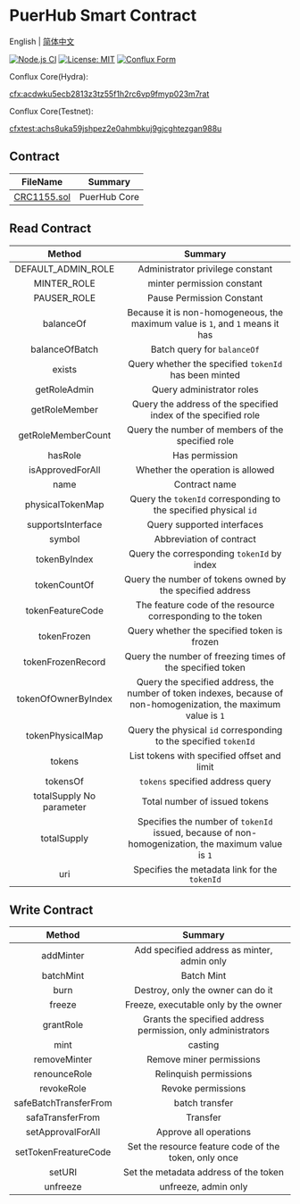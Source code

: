 # PuerHub Smart Contract

English | [简体中文](README-zh.md)

[![Node.js CI](https://github.com/PuerHub/contract/actions/workflows/node.yml/badge.svg)](https://github.com/PuerHub/contract/actions/workflows/node.yml)
[![License: MIT](https://img.shields.io/badge/License-MIT-yellow.svg)](https://opensource.org/licenses/MIT)
[![Conflux Form](https://img.shields.io/badge/Conflux-Forum-brightgreen)](https://forum.conflux.fun/t/137-puerhub-l1/15270)

Conflux Core(Hydra):

[cfx:acdwku5ecb2813z3tz55f1h2rc6vp9fmyp023m7rat](https://confluxscan.net/address/cfx:acdwku5ecb2813z3tz55f1h2rc6vp9fmyp023m7rat)

Conflux Core(Testnet):

[cfxtest:achs8uka59jshpez2e0ahmbkuj9gjcghtezgan988u](https://testnet.confluxscan.io/token/cfxtest:achs8uka59jshpez2e0ahmbkuj9gjcghtezgan988u)

## Contract

|               FileName               |   Summary    |
|:------------------------------------:|:------------:|
| [CRC1155.sol](contracts/CRC1155.sol) | PuerHub Core |

## Read Contract

|          Method          |                                                      Summary                                                      |
|:------------------------:|:-----------------------------------------------------------------------------------------------------------------:|
|    DEFAULT_ADMIN_ROLE    |                                         Administrator privilege constant                                          |
|       MINTER_ROLE        |                                            minter permission constant                                             |
|       PAUSER_ROLE        |                                             Pause Permission Constant                                             |
|        balanceOf         |                   Because it is non-homogeneous, the maximum value is `1`, and `1` means it has                   |
|      balanceOfBatch      |                                            Batch query for `balanceOf`                                            |
|          exists          |                               Query whether the specified `tokenId` has been minted                               |
|       getRoleAdmin       |                                             Query administrator roles                                             |
|      getRoleMember       |                          Query the address of the specified index of the specified role                           |
|    getRoleMemberCount    |                                 Query the number of members of the specified role                                 |
|         hasRole          |                                                  Has permission                                                   |
|     isApprovedForAll     |                                         Whether the operation is allowed                                          |
|           name           |                                                   Contract name                                                   |
|     physicalTokenMap     |                         Query the `tokenId` corresponding to the specified physical `id`                          |
|    supportsInterface     |                                            Query supported interfaces                                             |
|          symbol          |                                             Abbreviation of contract                                              |
|       tokenByIndex       |                                    Query the corresponding `tokenId` by index                                     |
|       tokenCountOf       |                             Query the number of tokens owned by the specified address                             |
|     tokenFeatureCode     |                            The feature code of the resource corresponding to the token                            |
|       tokenFrozen        |                                    Query whether the specified token is frozen                                    |
|    tokenFrozenRecord     |                             Query the number of freezing times of the specified token                             |
|   tokenOfOwnerByIndex    | Query the specified address, the number of token indexes, because of non-homogenization, the maximum value is `1` |
|     tokenPhysicalMap     |                         Query the physical `id` corresponding to the specified `tokenId`                          |
|          tokens          |                                    List tokens with specified offset and limit                                    |
|         tokensOf         |                                         `tokens` specified address query                                          |
| totalSupply No parameter |                                           Total number of issued tokens                                           |
|       totalSupply        |         Specifies the number of `tokenId` issued, because of non-homogenization, the maximum value is `1`         |
|           uri            |                                   Specifies the metadata link for the `tokenId`                                   |

## Write Contract

|        Method         |                           Summary                            |
|:---------------------:|:------------------------------------------------------------:|
|       addMinter       |         Add specified address as minter, admin only          |
|       batchMint       |                          Batch Mint                          |
|         burn          |              Destroy, only the owner can do it               |
|        freeze         |             Freeze, executable only by the owner             |
|       grantRole       | Grants the specified address permission, only administrators |
|         mint          |                           casting                            |
|     removeMinter      |                   Remove miner permissions                   |
|     renounceRole      |                    Relinquish permissions                    |
|      revokeRole       |                      Revoke permissions                      |
| safeBatchTransferFrom |                        batch transfer                        |
|   safaTransferFrom    |                           Transfer                           |
|   setApprovalForAll   |                    Approve all operations                    |
| setTokenFreatureCode  |    Set the resource feature code of the token, only once     |
|        setURI         |            Set the metadata address of the token             |
|       unfreeze        |                     unfreeze, admin only                     |

